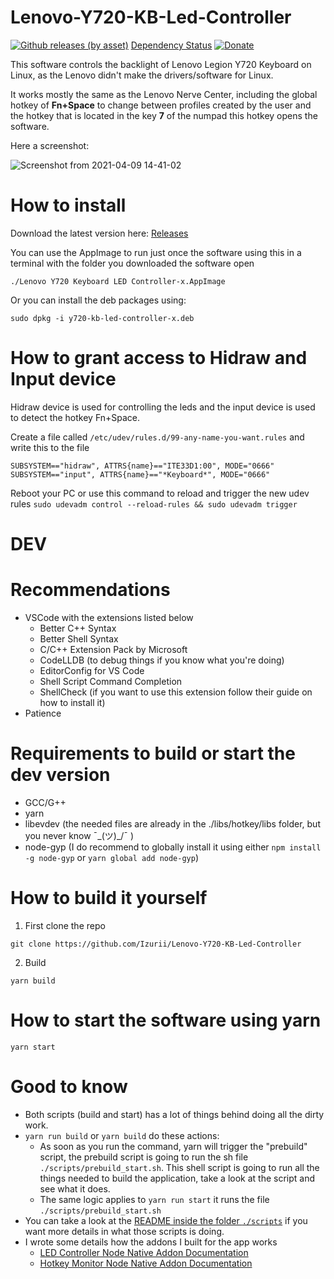 # Lenovo-Y720-KB-Led-Controller

[![Github releases (by asset)](https://img.shields.io/github/downloads/Izurii/Lenovo-Y720-KB-Led-Controller/total.svg)](https://github.com/Izurii/Lenovo-Y720-KB-Led-Controller/releases/) [Dependency Status][depstat-url] [![Donate](https://img.shields.io/badge/Donate-PayPal-green.svg)](https://www.paypal.com/donate/?hosted_button_id=VCESYBAUCTF5S)

This software controls the backlight of Lenovo Legion Y720 Keyboard on Linux, as the Lenovo didn't make the drivers/software for Linux.

It works mostly the same as the Lenovo Nerve Center, including the global hotkey of **Fn+Space** to change between profiles created by the user and the hotkey that is located in the key **7** of the numpad this hotkey opens the software.

Here a screenshot:

![Screenshot from 2021-04-09 14-41-02](https://user-images.githubusercontent.com/46232520/114219873-a24fe100-9941-11eb-885e-57e28ce7df80.png)

# How to install

Download the latest version here: [Releases](https://github.com/Izurii/Lenovo-Y720-KB-Led-Controller/releases)

You can use the AppImage to run just once the software using this in a terminal with the folder you downloaded the software open

```
./Lenovo Y720 Keyboard LED Controller-x.AppImage
```

Or you can install the deb packages using:

```
sudo dpkg -i y720-kb-led-controller-x.deb
```

# How to grant access to Hidraw and Input device

Hidraw device is used for controlling the leds and the input device is used to detect the hotkey Fn+Space.

Create a file called `/etc/udev/rules.d/99-any-name-you-want.rules` and write this to the file

```
SUBSYSTEM=="hidraw", ATTRS{name}=="ITE33D1:00", MODE="0666"
SUBSYSTEM=="input", ATTRS{name}=="*Keyboard*", MODE="0666"
```

Reboot your PC or use this command to reload and trigger the new udev rules `sudo udevadm control --reload-rules && sudo udevadm trigger`

# DEV

# Recommendations

-   VSCode with the extensions listed below
    -   Better C++ Syntax
    -   Better Shell Syntax
    -   C/C++ Extension Pack by Microsoft
    -   CodeLLDB (to debug things if you know what you're doing)
    -   EditorConfig for VS Code
    -   Shell Script Command Completion
    -   ShellCheck (if you want to use this extension follow their guide on how to install it)
-   Patience

# Requirements to build or start the dev version

-   GCC/G++
-   yarn
-   libevdev (the needed files are already in the ./libs/hotkey/libs folder, but you never know ¯\_(ツ)\_/¯ )
-   node-gyp (I do recommend to globally install it using either `npm install -g node-gyp` or `yarn global add node-gyp`)

# How to build it yourself

1. First clone the repo

```
git clone https://github.com/Izurii/Lenovo-Y720-KB-Led-Controller
```

2. Build

```
yarn build
```

# How to start the software using yarn

```
yarn start
```

# Good to know

-   Both scripts (build and start) has a lot of things behind doing all the dirty work.
-   `yarn run build` or `yarn build` do these actions:
    -   As soon as you run the command, yarn will trigger the "prebuild" script, the prebuild script is going to run the sh file `./scripts/prebuild_start.sh`. This shell script is going to run all the things needed to build the application, take a look at the script and see what it does.
    -   The same logic applies to `yarn run start` it runs the file `./scripts/prebuild_start.sh`
-   You can take a look at the [README inside the folder `./scripts`](./scripts/README.md) if you want more details in what those scripts is doing.
-   I wrote some details how the addons I built for the app works
    -   [LED Controller Node Native Addon Documentation](./libs/led/README.md)
    -   [Hotkey Monitor Node Native Addon Documentation](./libs/hotkey/README.md)

[depstat-url]: https://david-dm.org/Izurii/Lenovo-Y720-KB-Led-Controller
[depstat-image]: https://david-dm.org/Izurii/Lenovo-Y720-KB-Led-Controller.svg?style=flat
